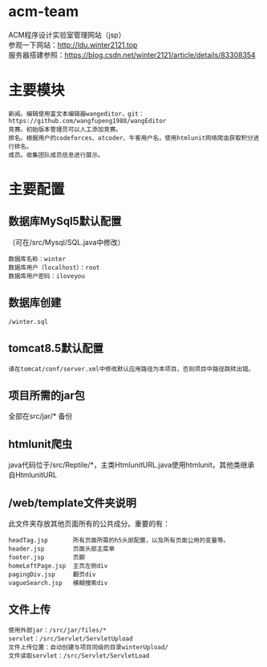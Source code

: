 # acm-team
ACM程序设计实验室管理网站（jsp）<br>
参观一下网站：http://ldu.winter2121.top <br>
服务器搭建参照：https://blog.csdn.net/winter2121/article/details/83308354 <br>

# 主要模块
    新闻。编辑使用富文本编辑器wangeditor，git：https://github.com/wangfupeng1988/wangEditor
    竞赛。初始版本管理员可以人工添加竞赛。
    排名。根据用户的codeforces、atcoder、牛客用户名，使用htmlunit网络爬虫获取积分进行排名。
    成员。收集团队成员信息进行展示。

# 主要配置
  ## 数据库MySql5默认配置
  （可在/src/Mysql/SQL.java中修改）
  
    数据库名称：winter
    数据库用户（localhost）：root
    数据库用户密码：iloveyou
  ## 数据库创建
    /winter.sql
    
  ## tomcat8.5默认配置
    请在tomcat/conf/server.xml中修改默认应用路径为本项目，否则项目中路径跳转出错。
  
  ## 项目所需的jar包
  全部在src/jar/* 备份
  
  ## htmlunit爬虫
  java代码位于/src/Reptile/*，主类HtmlunitURL.java使用htmlunit，其他类继承自HtmlunitURL
  
  ## /web/template文件夹说明
  此文件夹存放其他页面所有的公共成分。重要的有：
  
    headTag.jsp       所有页面所需的h5头部配置，以及所有页面公用的变量等。
    header.jsp        页面头部主菜单
    footer.jsp        页脚
    homeLeftPage.jsp  主页左侧div
    pagingDiv.jsp     翻页div
    vagueSearch.jsp   模糊搜索div
    
  ## 文件上传
    使用外部jar：/src/jar/files/*
    servlet：/src/Servlet/ServletUpload
    文件上传位置：自动创建与项目同级的目录winterUpload/
    文件读取servlet：/src/Servlet/ServletLoad
  
  
